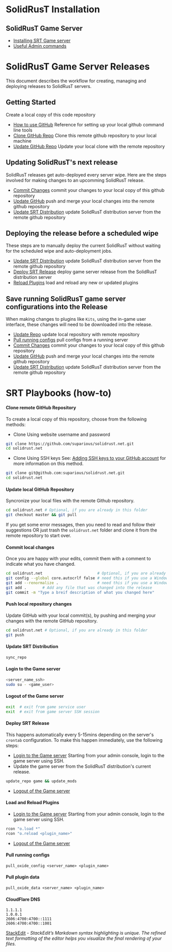 # SolidRusT Installation
## SolidRusT Game Server
 * [Installing SRT Game server](INSTALL.md)
 * [Useful Admin commands](docs/)

# SolidRusT Game Server Releases
This document describes the workflow for creating, managing and deploying releases to SolidRusT servers.

## Getting Started
Create a local copy of this code repository
* [How to use GitHub](https://docs.github.com/en/get-started/quickstart/set-up-git) Reference for setting up your local github command line tools
*  [Clone GitHub Repo](#clone-remote-github-pepository) Clone this remote github repository to your local machine
*  [Update GitHub Repo](#update-local-github-repository) Update your local clone with the remote repository

## Updating SolidRusT's next release
SolidRusT releases get auto-deployed every server wipe. Here are the steps involved for making changes to an upcomming SolidRusT release.
*  [Commit Changes](#commit-local-changes) commit your changes to your local copy of this github repository
*  [Update GitHub](#push-local-repository-changes) push and merge your local changes into the remote github repository
*  [Update SRT Distribution](#update-srt-distribution) update SolidRusT distribution server from the remote github repository

## Deploying the release before a scheduled wipe
These steps are to manually deploy the current SolidRusT without waiting for the scheduled wipe and auto-deployment jobs.
*  [Update SRT Distribution](#update-srt-distribution) update SolidRusT distribution server from the remote github repository
*  [Deploy SRT Release](#deploy-srt-release) deploy game server release from the SolidRusT distribution server
*  [Reload Plugins](#load-and-reload-plugins) load and reload any new or updated plugins

## Save running SolidRusT game server configurations into the Release
When making changes to plugins like `Kits`, using the in-game user interface, these changes will need to be downloaded into the release.
*  [Update Repo](#update-local-github-repository) update local repository with remote repository
*  [Pull running configs](#pull-running-configs) pull configs from a running server
*  [Commit Changes](#commit-local-changes) commit your changes to your local copy of this github repository
*  [Update GitHub](#push-local-repository-changes) push and merge your local changes into the remote github repository
*  [Update SRT Distribution](#update-srt-distribution) update SolidRusT distribution server from the remote github repository

# SRT Playbooks (how-to)
#### Clone remote GitHub Repository

To create a local copy of this repository, choose from the following methods:
* Clone Using website username and password
```bash
git clone https://github.com/suparious/solidrust.net.git
cd solidrust.net
```
* Clone Using SSH keys
See: [Adding SSH keys to your GitHub account](https://docs.github.com/en/authentication/connecting-to-github-with-ssh/adding-a-new-ssh-key-to-your-github-account) for more information on this method.
```bash
git clone git@github.com:suparious/solidrust.net.git
cd solidrust.net
```

#### Update local GitHub Repository
Syncronize your local files with the remote Github repository.
```bash
cd solidrust.net # Optional, if you are already in this folder
git checkout master && git pull
```
If you get some error messages, then you need to read and follow their suggestions OR just trash the `solidrust.net` folder and clone it from the remote repository to start over.

#### Commit local changes
Once you are happy with your edits, commit them with a comment to indicate what you have changed.
```bash
cd solidrust.net                        # Optional, if you are already in this folder
git config --global core.autocrlf false # need this if you use a Windows PC
git add --renormalize .                 # need this if you use a Windows PC
git add .       # Add any file that was changed into the release
git commit -m "Type a breif description of what you changed here"
```

#### Push local repository changes
Update GitHub with your local commit(s), by pushing and merging your changes with the remote GitHub repository.
```bash
cd solidrust.net # Optional, if you are already in this folder
git push
```

#### Update SRT Distribution
```bash
sync_repo
```

#### Login to the Game server
```bash
<server_name_ssh>
sudo su - <game_user>
```

#### Logout of the Game server
```bash
exit  # exit from game service user
exit  # exit from game server SSH session
```

#### Deploy SRT Release
This happens automatically every 5-15mins depending on the server's `crontab` configuration. To make this happen immediately, use the following steps:
*  [Login to the Game server](#login-to-the-game-server) Starting from your admin console, login to the game server using SSH.
* Update the game server from the SolidRusT distribution's current release.
```bash
update_repo game && update_mods
```
*  [Logout of the Game server](#logout-of-the-game-server)

#### Load and Reload Plugins
*  [Login to the Game server](#login-to-the-game-server) Starting from your admin console, login to the game server using SSH.
```bash
rcon "o.load *"
rcon "o.reload <plugin_name>"
```
*  [Logout of the Game server](#logout-of-the-game-server)

#### Pull running configs
```
pull_oxide_config <server_name> <plugin_name>
```

#### Pull plugin data
```
pull_oxide_data <server_name> <plugin_name>
```

#### CloudFlare DNS
```
1.1.1.1
1.0.0.1
2606:4700:4700::1111
2606:4700:4700::1001
```

[StackEdit](https://stackedit.io) - _StackEdit’s Markdown syntax highlighting is unique. The refined text formatting of the editor helps you visualize the final rendering of your files._
